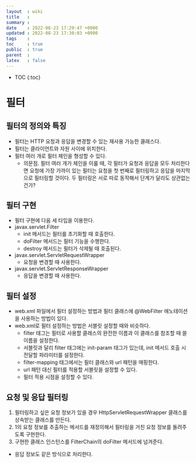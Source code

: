 ```yaml
---
layout  : wiki
title   : 
summary : 
date    : 2022-08-23 17:29:47 +0900
updated : 2022-08-23 17:30:03 +0900
tags    : 
toc     : true
public  : true
parent  : 
latex   : false
---
```

* TOC
{:toc}

# 필터

## 필터의 정의와 특징
- 필터는 HTTP 요청과 응답을 변경할 수 있는 재사용 가능한 클래스다.
- 필터는 클라이언트와 자원 사이에 위치한다.
- 필터 여러 개로 필터 체인을 형성할 수 있다.
  + 의문점. 필터 여러 개가 체인을 이룰 때, 각 필터가 요청과 응답을 모두 처리한다면 요청에 가장 가까이 있는 필터는 요청을 첫 번째로 필터링하고 응답을 마지막으로 필터링할 것이다. 두 필터링은 서로 따로 동작해서 단계가 달라도 상관없는 건가?

## 필터 구현
- 필터 구현에 다음 세 타입을 이용한다.
- javax.servlet.Filter
  + init 메서드는 필터를 초기화할 때 호출한다.
  + doFilter 메서드는 필터 기능을 수행한다.
  + destroy 메서드는 필터가 삭제될 때 호출된다.
- javax.servlet.ServletRequestWrapper
  + 요청을 변경할 때 사용한다.
- javax.servlet.ServletResponseWrapper
  + 응답을 변경할 때 사용한다.

## 필터 설정
- web.xml 파일에서 필터 설정하는 방법과 필터 클래스에 @WebFilter 애노테이션을 사용하는 방법이 있다.
- web.xml로 필터 설정하는 방법은 서블릿 설정할 때와 비슷하다.
  + filter 태그는 필터로 사용할 클래스의 완전한 이름과 이 클래스를 참조할 때 쓸 이름을 설정한다.
  + 서블릿과 달리 filter 태그에는 init-param 태그가 있는데, init 메서드 호출 시 전달할 파라미터를 설정한다.
  + filter-mapping 태그에서는 필터 클래스와 url 패턴을 매핑한다.
  + url 패턴 대신 필터를 적용할 서블릿을 설정할 수 있다.
  + 필터 적용 시점을 설정할 수 있다.

## 요청 및 응답 필터링
1. 필터링하고 싶은 요청 정보가 있을 경우 HttpServletRequestWrapper 클래스를 상속받는 클래스를 만든다.
2. 1의 요청 정보를 추출하는 메서드를 재정의해서 필터링을 거친 요청 정보를 돌려주도록 구현한다.
3. 구현한 클래스 인스턴스를 FilterChain의 doFilter 메서드에 넘겨준다.
- 응답 정보도 같은 방식으로 처리한다.
